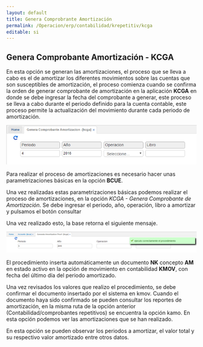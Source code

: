 ```yaml
---
layout: default
title: Genera Comprobrante Amortización
permalink: /Operacion/erp/contabilidad/krepetitiv/kcga
editable: si
---
```


## Genera Comprobante Amortización - KCGA

En esta opción se generan las amortizaciones, el proceso que se lleva a cabo es el de amortizar los diferentes movimientos sobre las cuentas que son susceptibles de amortización, el proceso comienza cuando se confirma  la orden de generar comprobante de amortización en la aplicación **KCGA** en donde se debe ingresar la fecha del comprobante a generar, este proceso se lleva a cabo durante el periodo definido para la cuenta contable, este proceso permite la actualización del movimiento durante  cada periodo de amortización.

![](KCGA1.png)

Para realizar el proceso de amortizaciones es necesario hacer unas parametrizaciones básicas en la opción **BCUE**.  

Una vez realizadas estas parametrizaciones básicas podemos realizar el proceso de amortizaciones, en la opción _KCGA - Genera Comprobante de Amortización_. Se debe ingresar el periodo, año, operación, libro a amortizar y pulsamos el botón consultar

Una vez realizado esto, la base retorna el siguiente mensaje.

![](KCGA2.png)

El procedimiento inserta automáticamente un documento **NK** concepto **AM** en estado activo en la opción de movimiento en contabilidad **KMOV**, con fecha del último día del periodo amortizado.  

Una vez revisados los valores que realizo el procedimiento, se debe confirmar el documento insertado por el sistema en kmov. Cuando el documento haya sido confirmado se pueden consultar los reportes de amortización, en la misma ruta de la opción anterior (Contabilidad/comprobantes repetitivos) se encuentra la opción kamo. En esta opción podemos ver las amortizaciones que se han realizado.  

En esta opción se pueden observar los periodos a amortizar, el valor total y su respectivo valor amortizado entre otros datos.  






